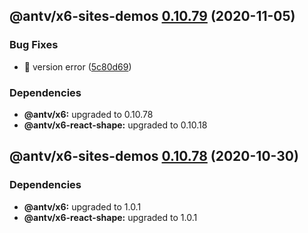 ## @antv/x6-sites-demos [0.10.79](https://github.com/antvis/x6/compare/@antv/x6-sites-demos@0.10.78...@antv/x6-sites-demos@0.10.79) (2020-11-05)


### Bug Fixes

* 🐛 version error ([5c80d69](https://github.com/antvis/x6/commit/5c80d69f66217e131176fce89b95d30bd47e3c4c))





### Dependencies

* **@antv/x6:** upgraded to 0.10.78
* **@antv/x6-react-shape:** upgraded to 0.10.18

## @antv/x6-sites-demos [0.10.78](https://github.com/antvis/x6/compare/@antv/x6-sites-demos@0.10.77...@antv/x6-sites-demos@0.10.78) (2020-10-30)





### Dependencies

* **@antv/x6:** upgraded to 1.0.1
* **@antv/x6-react-shape:** upgraded to 1.0.1
